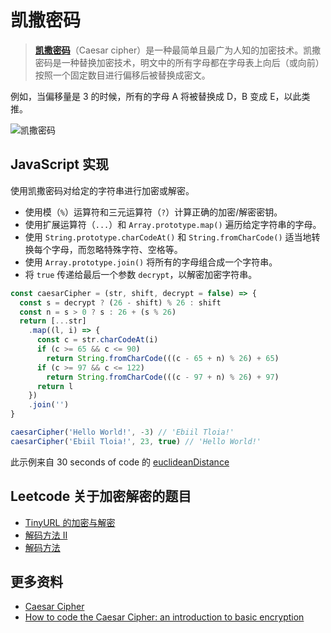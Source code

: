 # 凯撒密码

> [**凯撒密码**](https://zh.wikipedia.org/zh-cn/%E5%87%B1%E6%92%92%E5%AF%86%E7%A2%BC)（Caesar cipher）是一种最简单且最广为人知的加密技术。凯撒密码是一种替换加密技术，明文中的所有字母都在字母表上向后（或向前）按照一个固定数目进行偏移后被替换成密文。

例如，当偏移量是 3 的时候，所有的字母 A 将被替换成 D，B 变成 E，以此类推。

![凯撒密码](https://upload-images.jianshu.io/upload_images/18281896-a10b4c90c6435259.png?imageMogr2/auto-orient/strip%7CimageView2/2/w/1240)

## JavaScript 实现

使用凯撒密码对给定的字符串进行加密或解密。

- 使用模（`%`）运算符和三元运算符（`?`）计算正确的加密/解密密钥。
- 使用扩展运算符（`...`）和 `Array.prototype.map()` 遍历给定字符串的字母。
- 使用 `String.prototype.charCodeAt()` 和 `String.fromCharCode()` 适当地转换每个字母，而忽略特殊字符、空格等。
- 使用 `Array.prototype.join()` 将所有的字母组合成一个字符串。
- 将 `true` 传递给最后一个参数 `decrypt`，以解密加密字符串。

```js
const caesarCipher = (str, shift, decrypt = false) => {
  const s = decrypt ? (26 - shift) % 26 : shift
  const n = s > 0 ? s : 26 + (s % 26)
  return [...str]
    .map((l, i) => {
      const c = str.charCodeAt(i)
      if (c >= 65 && c <= 90)
        return String.fromCharCode(((c - 65 + n) % 26) + 65)
      if (c >= 97 && c <= 122)
        return String.fromCharCode(((c - 97 + n) % 26) + 97)
      return l
    })
    .join('')
}

caesarCipher('Hello World!', -3) // 'Ebiil Tloia!'
caesarCipher('Ebiil Tloia!', 23, true) // 'Hello World!'
```

此示例来自 30 seconds of code 的 [euclideanDistance](https://www.30secondsofcode.org/js/s/caesar-cipher)

## Leetcode 关于加密解密的题目

- [TinyURL 的加密与解密](https://leetcode-cn.com/problems/encode-and-decode-tinyurl/)
- [解码方法 II](https://leetcode-cn.com/problems/decode-ways-ii/)
- [解码方法](https://leetcode-cn.com/problems/decode-ways/)

## 更多资料

- [Caesar Cipher](https://github.com/trekhleb/javascript-algorithms/blob/master/src/algorithms/cryptography/caesar-cipher)
- [How to code the Caesar Cipher: an introduction to basic encryption](https://www.freecodecamp.org/news/how-to-code-the-caesar-cipher-an-introduction-to-basic-encryption-3bf77b4e19f7/)
